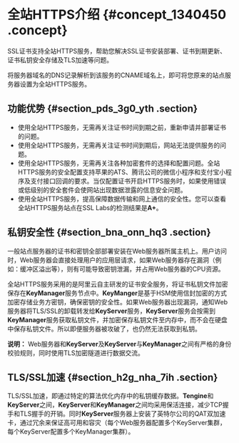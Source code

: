 # 全站HTTPS介绍 {#concept_1340450 .concept}

SSL证书支持全站HTTPS服务，帮助您解决SSL证书安装部署、证书到期更新、证书私钥安全存储及TLS加速等问题。

将服务器域名的DNS记录解析到该服务的CNAME域名上，即可将您原来的站点服务器设置为全站HTTPS服务。

## 功能优势 {#section_pds_3g0_yth .section}

-   使用全站HTTPS服务，无需再关注证书时间到期之前，重新申请并部署证书的问题。
-   使用全站HTTPS服务，无需再关注证书时间到期后，网站无法提供服务的问题。
-   使用全站HTTPS服务，无需再关注各种加密套件的选择和配置问题。全站HTTPS服务的安全配置支持苹果的ATS、腾讯公司的微信小程序和支付宝小程序及支付接口回调的要求。当仅配置证书开启HTTPS服务时，如果使用错误或低级别的安全套件会使网站出现数据泄露的信息安全问题。
-   使用全站HTTPS服务，提高保障数据传输和网上通信的安全性。您可以查看全站HTTPS服务站点在SSL Labs的检测结果是**A+**。

## 私钥安全性 {#section_bna_onn_hq3 .section}

一般站点服务器的证书和密钥全部部署安装在Web服务器所属主机上。用户访问时，Web服务器会直接处理用户的应用层请求，如果Web服务器存在漏洞（例如：缓冲区溢出等），则有可能导致密钥泄漏，并占用Web服务器的CPU资源。

全站HTTPS服务采用的是阿里云自主研发的证书安全服务，将证书私钥文件加密保存在**KeyManager**服务节点中。**KeyManger**是基于HSM使用信封加密的方式加密存储业务方密钥，确保密钥的安全性。如果Web服务器出现漏洞，通知Web服务器将TLS/SSL的卸载转发给**KeyServer**服务，**KeyServer**服务会按需到**KeyManager**服务获取私钥文件，并加密保存私钥文件至内存中，而不会在硬盘中保存私钥文件。所以即便服务器被攻破了，也仍然无法获取到私钥。

**说明：** Web服务器和**KeyServer**及**KeyServer**与**KeyManager**之间有严格的身份校验规则，同时使用TLS加密隧道进行数据交流。

## TLS/SSL加速 {#section_h2g_nha_7ih .section}

TLS/SSL加速，即通过特定的算法优化内存中的私钥缓存数据。**Tengine**和**KeyServer**之间，**KeyServer**和**KeyManager**之间均采用保活连接，减少TCP握手和TLS握手的开销。同时**KeyServer**服务器上安装了英特尔公司的QAT双加速卡，通过冗余来保证高可用和容灾（每个Web服务器配置多个KeyServer集群，每个KeyServer配置多个KeyManager集群）。

